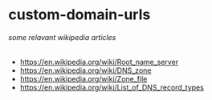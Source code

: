 # custom-domain-urls

###### some relavant wikipedia articles

* https://en.wikipedia.org/wiki/Root_name_server 
* https://en.wikipedia.org/wiki/DNS_zone 
* https://en.wikipedia.org/wiki/Zone_file
* https://en.wikipedia.org/wiki/List_of_DNS_record_types

